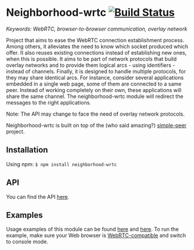 # Neighborhood-wrtc [![Build Status](https://travis-ci.org/RAN3D/neighborhood-wrtc.svg?branch=master)](https://travis-ci.org/RAN3D/neighborhood-wrtc)

<i>Keywords: WebRTC, browser-to-browser communication, overlay network</i>

Project that aims to ease the WebRTC connection establishment process. Among
others, it alleviates the need to know which socket produced which offer.  It
also reuses existing connections instead of establishing new ones, when this is
possible. It aims to be part of network protocols that build overlay networks
and to provide them logical arcs - using identifiers - instead of channels.
Finally, it is designed to handle multiple protocols, for they may share
identical arcs. For instance, consider several applications embedded in a single
web page, some of them are connected to a same peer. Instead of working
completely on their own, these applications will share the same channel. The
neighborhood-wrtc module will redirect the messages to the right applications.

Note: The API may change to face the need of overlay network protocols.

Neighborhood-wrtc is built on top of the (who said amazing?)
[simple-peer](https://github.com/feross/simple-peer) project.

## Installation

Using npm: ```$ npm install neighborhood-wrtc```

## API

You can find the API [here](https://ran3d.github.io/neighborhood-wrtc/).

## Examples

Usage examples of this module can be found
[here](https://ran3d.github.io/neighborhood-wrtc/examples/simple.html) and
[here](https://ran3d.github.io/neighborhood-wrtc/examples/multiple.html).  To
run the example, make sure your Web browser is
[WebRTC-compatible](https://webrtc.org) and switch to console mode.

